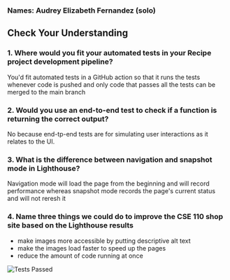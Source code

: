 ### Names: Audrey Elizabeth Fernandez (solo)

## Check Your Understanding

### 1. Where would you fit your automated tests in your Recipe project development pipeline?  

You'd fit automated tests in a GitHub action so that it runs the tests whenever code is pushed and only code that passes all the tests can be merged to the main branch


### 2. Would you use an end-to-end test to check if a function is returning the correct output?  

No because end-tp-end tests are for simulating user interactions as it relates to the UI. 


### 3. What is the difference between navigation and snapshot mode in Lighthouse?  

Navigation mode will load the page from the beginning and will record performance whereas snapshot mode records the page's current status and will not reresh it



### 4. Name three things we could do to improve the CSE 110 shop site based on the Lighthouse results  

- make images more accessible by putting descriptive alt text
- make the images load faster to speed up the pages
- reduce the amount of code running at once

![Tests Passed](screenshots/TestsPassed.png)
